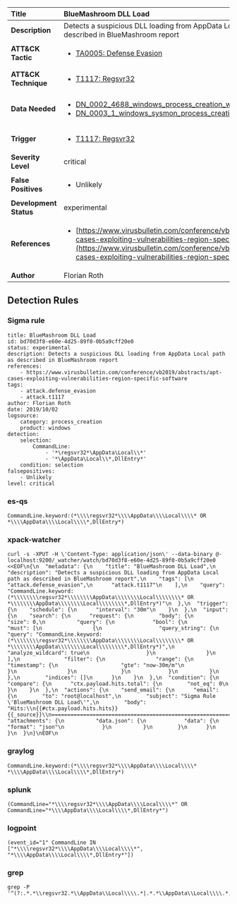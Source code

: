 | Title                    | BlueMashroom DLL Load       |
|:-------------------------|:------------------|
| **Description**          | Detects a suspicious DLL loading from AppData Local path as described in BlueMashroom report |
| **ATT&amp;CK Tactic**    |  <ul><li>[TA0005: Defense Evasion](https://attack.mitre.org/tactics/TA0005)</li></ul>  |
| **ATT&amp;CK Technique** | <ul><li>[T1117: Regsvr32](https://attack.mitre.org/techniques/T1117)</li></ul>  |
| **Data Needed**          | <ul><li>[DN_0002_4688_windows_process_creation_with_commandline](../Data_Needed/DN_0002_4688_windows_process_creation_with_commandline.md)</li><li>[DN_0003_1_windows_sysmon_process_creation](../Data_Needed/DN_0003_1_windows_sysmon_process_creation.md)</li></ul>  |
| **Trigger**              | <ul><li>[T1117: Regsvr32](../Triggers/T1117.md)</li></ul>  |
| **Severity Level**       | critical |
| **False Positives**      | <ul><li>Unlikely</li></ul>  |
| **Development Status**   | experimental |
| **References**           | <ul><li>[https://www.virusbulletin.com/conference/vb2019/abstracts/apt-cases-exploiting-vulnerabilities-region-specific-software](https://www.virusbulletin.com/conference/vb2019/abstracts/apt-cases-exploiting-vulnerabilities-region-specific-software)</li></ul>  |
| **Author**               | Florian Roth |


## Detection Rules

### Sigma rule

```
title: BlueMashroom DLL Load
id: bd70d3f8-e60e-4d25-89f0-0b5a9cff20e0
status: experimental
description: Detects a suspicious DLL loading from AppData Local path as described in BlueMashroom report
references:
    - https://www.virusbulletin.com/conference/vb2019/abstracts/apt-cases-exploiting-vulnerabilities-region-specific-software
tags:
    - attack.defense_evasion
    - attack.t1117
author: Florian Roth
date: 2019/10/02
logsource:
    category: process_creation
    product: windows
detection:
    selection:
        CommandLine: 
            - '*\regsvr32*\AppData\Local\\*'
            - '*\AppData\Local\\*,DllEntry*'
    condition: selection
falsepositives:
    - Unlikely
level: critical

```





### es-qs
    
```
CommandLine.keyword:(*\\\\regsvr32*\\\\AppData\\\\Local\\\\* OR *\\\\AppData\\\\Local\\\\*,DllEntry*)
```


### xpack-watcher
    
```
curl -s -XPUT -H \'Content-Type: application/json\' --data-binary @- localhost:9200/_watcher/watch/bd70d3f8-e60e-4d25-89f0-0b5a9cff20e0 <<EOF\n{\n  "metadata": {\n    "title": "BlueMashroom DLL Load",\n    "description": "Detects a suspicious DLL loading from AppData Local path as described in BlueMashroom report",\n    "tags": [\n      "attack.defense_evasion",\n      "attack.t1117"\n    ],\n    "query": "CommandLine.keyword:(*\\\\\\\\regsvr32*\\\\\\\\AppData\\\\\\\\Local\\\\\\\\* OR *\\\\\\\\AppData\\\\\\\\Local\\\\\\\\*,DllEntry*)"\n  },\n  "trigger": {\n    "schedule": {\n      "interval": "30m"\n    }\n  },\n  "input": {\n    "search": {\n      "request": {\n        "body": {\n          "size": 0,\n          "query": {\n            "bool": {\n              "must": [\n                {\n                  "query_string": {\n                    "query": "CommandLine.keyword:(*\\\\\\\\regsvr32*\\\\\\\\AppData\\\\\\\\Local\\\\\\\\* OR *\\\\\\\\AppData\\\\\\\\Local\\\\\\\\*,DllEntry*)",\n                    "analyze_wildcard": true\n                  }\n                }\n              ],\n              "filter": {\n                "range": {\n                  "timestamp": {\n                    "gte": "now-30m/m"\n                  }\n                }\n              }\n            }\n          }\n        },\n        "indices": []\n      }\n    }\n  },\n  "condition": {\n    "compare": {\n      "ctx.payload.hits.total": {\n        "not_eq": 0\n      }\n    }\n  },\n  "actions": {\n    "send_email": {\n      "email": {\n        "to": "root@localhost",\n        "subject": "Sigma Rule \'BlueMashroom DLL Load\'",\n        "body": "Hits:\\n{{#ctx.payload.hits.hits}}{{_source}}\\n================================================================================\\n{{/ctx.payload.hits.hits}}",\n        "attachments": {\n          "data.json": {\n            "data": {\n              "format": "json"\n            }\n          }\n        }\n      }\n    }\n  }\n}\nEOF\n
```


### graylog
    
```
CommandLine.keyword:(*\\\\regsvr32*\\\\AppData\\\\Local\\\\* *\\\\AppData\\\\Local\\\\*,DllEntry*)
```


### splunk
    
```
(CommandLine="*\\\\regsvr32*\\\\AppData\\\\Local\\\\*" OR CommandLine="*\\\\AppData\\\\Local\\\\*,DllEntry*")
```


### logpoint
    
```
(event_id="1" CommandLine IN ["*\\\\regsvr32*\\\\AppData\\\\Local\\\\*", "*\\\\AppData\\\\Local\\\\*,DllEntry*"])
```


### grep
    
```
grep -P '^(?:.*.*\\regsvr32.*\\AppData\\Local\\\\.*|.*.*\\AppData\\Local\\\\.*,DllEntry.*)'
```



